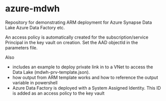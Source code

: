 # azure-mdwh

Repository for demonstrating ARM deployment for Azure Synapse Data Lake Azure Data Factory etc.

An access policy is automatically created for the subscription/service Principal in the key vault on creation. Set the AAD objectId in the parameters file.

Also

- includes an example to deploy private link in to a VNet to access the Data Lake (mdwh-prv-template.json).
- how output from ARM template works and how to reference the output variable in powershell
- Azure Data Factory is deployed with a System Assigned Identity. This ID is added as an access policy to the key vault
